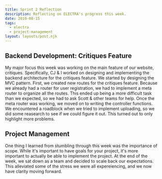 ```yaml
---
title: Sprint 2 Reflection
description: Reflecting on ELECTRA's progress this week.
date: 2019-08-15
tags:
  - electra
  - project-management
layout: layouts/post.njk
---
```

## Backend Development: Critiques Feature

My major focus this week was working on the main feature of our website, critiques. Specifically, CJ & I worked on designing and implementing the backend architecture for the critiques feature. We started by designing the MVC pattern. First, we created new routes for the critiques feature. Because we already had a router for user registration, we had to implement a meta router to organize all the routes. This ended up being a more difficult task than we expected, so we had to ask Scott & other teams for help. Once the meta router was working, we moved on to writing the controller functions. We encountered a roadblock when we tried to implement uploading, so we did some reasearch to see if we could figure it out. This turned out to only highlight more problems.

## Project Management

One thing I learned from stumbling through this week was the importance of scope. While it's important to have goals for your project, it's more important to actually be able to implement the project. At the end of the week, we sat down as a team and decided to scale back our expectations. This alleviated some of the stress we were all expereiencing, and we now have clarity moving forward.